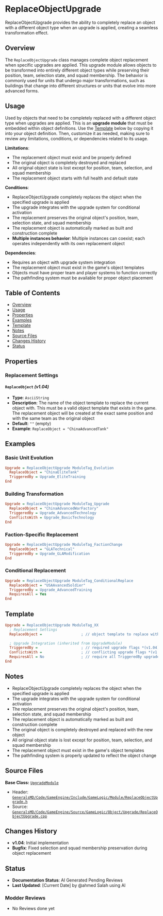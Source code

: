 # ReplaceObjectUpgrade

ReplaceObjectUpgrade provides the ability to completely replace an object with a different object type when an upgrade is applied, creating a seamless transformation effect.

## Overview

The `ReplaceObjectUpgrade` class manages complete object replacement when specific upgrades are applied. This upgrade module allows objects to be transformed into entirely different object types while preserving their position, team, selection state, and squad membership. The behavior is commonly used for units that undergo major transformations, such as buildings that change into different structures or units that evolve into more advanced forms.

## Usage

Used by objects that need to be completely replaced with a different object type when upgrades are applied. This is an **upgrade module** that must be embedded within object definitions. Use the [Template](#template) below by copying it into your object definition. Then, customize it as needed, making sure to review any limitations, conditions, or dependencies related to its usage.

**Limitations**:
- The replacement object must exist and be properly defined
- The original object is completely destroyed and replaced
- All original object state is lost except for position, team, selection, and squad membership
- The replacement object starts with full health and default state

**Conditions**:
- ReplaceObjectUpgrade completely replaces the object when the specified upgrade is applied
- The upgrade integrates with the upgrade system for conditional activation
- The replacement preserves the original object's position, team, selection state, and squad membership
- The replacement object is automatically marked as built and construction complete
- **Multiple instances behavior**: Multiple instances can coexist; each operates independently with its own replacement object

**Dependencies**:
- Requires an object with upgrade system integration
- The replacement object must exist in the game's object templates
- Objects must have proper team and player systems to function correctly
- The pathfinding system must be available for proper object placement

## Table of Contents

- [Overview](#overview)
- [Usage](#usage)
- [Properties](#properties)
- [Examples](#examples)
- [Template](#template)
- [Notes](#notes)
- [Source Files](#source-files)
- [Changes History](#changes-history)
- [Status](#status)

## Properties

### Replacement Settings

#### `ReplaceObject` *(v1.04)*
- **Type**: `AsciiString`
- **Description**: The name of the object template to replace the current object with. This must be a valid object template that exists in the game. The replacement object will be created at the exact same position and with the same team as the original object
- **Default**: `""` (empty)
- **Example**: `ReplaceObject = "ChinaAdvancedTank"`

## Examples

### Basic Unit Evolution
```ini
Upgrade = ReplaceObjectUpgrade ModuleTag_Evolution
  ReplaceObject = "ChinaEliteTank"
  TriggeredBy = Upgrade_EliteTraining
End
```

### Building Transformation
```ini
Upgrade = ReplaceObjectUpgrade ModuleTag_Upgrade
  ReplaceObject = "ChinaAdvancedWarFactory"
  TriggeredBy = Upgrade_AdvancedTechnology
  ConflictsWith = Upgrade_BasicTechnology
End
```

### Faction-Specific Replacement
```ini
Upgrade = ReplaceObjectUpgrade ModuleTag_FactionChange
  ReplaceObject = "GLATechnical"
  TriggeredBy = Upgrade_GLAModification
End
```

### Conditional Replacement
```ini
Upgrade = ReplaceObjectUpgrade ModuleTag_ConditionalReplace
  ReplaceObject = "USAAvancedSoldier"
  TriggeredBy = Upgrade_AdvancedTraining
  RequiresAll = Yes
End
```

## Template

```ini
Upgrade = ReplaceObjectUpgrade ModuleTag_XX
  ; Replacement Settings
  ReplaceObject =                  ; // object template to replace with *(v1.04)*
  
  ; Upgrade Integration (inherited from UpgradeModule)
  TriggeredBy =                    ; // required upgrade flags *(v1.04)*
  ConflictsWith =                  ; // conflicting upgrade flags *(v1.04)*
  RequiresAll = No                 ; // require all TriggeredBy upgrades *(v1.04)*
End
```

## Notes

- ReplaceObjectUpgrade completely replaces the object when the specified upgrade is applied
- The upgrade integrates with the upgrade system for conditional activation
- The replacement preserves the original object's position, team, selection state, and squad membership
- The replacement object is automatically marked as built and construction complete
- The original object is completely destroyed and replaced with the new object
- All original object state is lost except for position, team, selection, and squad membership
- The replacement object must exist in the game's object templates
- The pathfinding system is properly updated to reflect the object change

## Source Files

**Base Class:** [`UpgradeModule`](../../GeneralsMD/Code/GameEngine/Include/GameLogic/Module/UpgradeModule.h)

- Header: [`GeneralsMD/Code/GameEngine/Include/GameLogic/Module/ReplaceObjectUpgrade.h`](../../GeneralsMD/Code/GameEngine/Include/GameLogic/Module/ReplaceObjectUpgrade.h)
- Source: [`GeneralsMD/Code/GameEngine/Source/GameLogic/Object/Upgrade/ReplaceObjectUpgrade.cpp`](../../GeneralsMD/Code/GameEngine/Source/GameLogic/Object/Upgrade/ReplaceObjectUpgrade.cpp)

## Changes History

- **v1.04**: Initial implementation
- **Bugfix**: Fixed selection and squad membership preservation during object replacement

## Status

- **Documentation Status**: AI Generated Pending Reviews 
- **Last Updated**: [Current Date] by @ahmed Salah using AI

### Modder Reviews 
- No Reviews done yet
